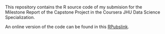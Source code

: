 This repository contains the R source code of my submision for the Milestone Report of the Capstone Project in the Coursera JHU Data Science Specialization. 

An online version of the code can be found in this [RPubslink](http://rpubs.com/fss14142/70083).
